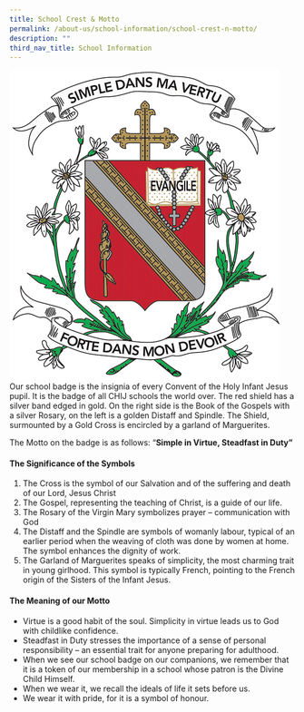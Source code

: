 ```yaml
---
title: School Crest & Motto
permalink: /about-us/school-information/school-crest-n-motto/
description: ""
third_nav_title: School Information
---
```

![](/images/logo.png)
Our school badge is the insignia of every Convent of the Holy Infant Jesus pupil. It is the badge of all CHIJ schools the world over. The red shield has a silver band edged in gold. On the right side is the Book of the Gospels with a silver Rosary, on the left is a golden Distaff and Spindle. The Shield, surmounted by a Gold Cross is encircled by a garland of Marguerites. 

The Motto on the badge is as follows: “**Simple in Virtue, Steadfast in Duty”** 

#### The Significance of the Symbols
1. The Cross is the symbol of our Salvation and of the suffering and death of our Lord, Jesus Christ
2. The Gospel, representing the teaching of Christ, is a guide of our life. 
3. The Rosary of the Virgin Mary symbolizes prayer – communication with God
4. The Distaff and the Spindle are symbols of womanly labour, typical of an earlier period when the weaving of cloth was done by women at home. The symbol enhances the dignity of work.
5. The Garland of Marguerites speaks of simplicity, the most charming trait in young girlhood. This symbol is typically French, pointing to the French origin of the Sisters of the Infant Jesus. 


#### The Meaning of our Motto
* Virtue is a good habit of the soul. Simplicity in virtue leads us to God with childlike confidence.
* Steadfast in Duty stresses the importance of a sense of personal responsibility – an essential trait for anyone preparing for adulthood.
* When we see our school badge on our companions, we remember that it is a token of our membership in a school whose patron is the Divine Child Himself. 
* When we wear it, we recall the ideals of life it sets before us.
* We wear it with pride, for it is a symbol of honour.